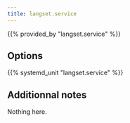 ```yaml
---
title: langset.service
---
```


{{% provided_by "langset.service" %}}

## Options

{{% systemd_unit "langset.service" %}}

## Additionnal notes

Nothing here.